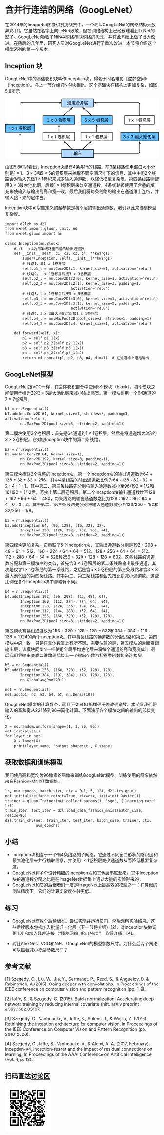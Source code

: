 # 含并行连结的网络（GoogLeNet）

在2014年的ImageNet图像识别挑战赛中，一个名叫GoogLeNet的网络结构大放异彩 [1]。它虽然在名字上向LeNet致敬，但在网络结构上已经很难看到LeNet的影子。GoogLeNet吸收了NiN中网络串联网络的思想，并在此基础上做了很大改进。在随后的几年里，研究人员对GoogLeNet进行了数次改进，本节将介绍这个模型系列的第一个版本。


## Inception 块

GoogLeNet中的基础卷积块叫作Inception块，得名于同名电影《盗梦空间》（Inception）。与上一节介绍的NiN块相比，这个基础块在结构上更加复杂，如图5.8所示。

![Inception块的结构](../img/inception.svg)

由图5.8可以看出，Inception块里有4条并行的线路。前3条线路使用窗口大小分别是$1\times 1$、$3\times 3$和$5\times 5$的卷积层来抽取不同空间尺寸下的信息，其中中间2个线路会对输入先做$1\times 1$卷积来减少输入通道数，以降低模型复杂度。第四条线路则使用$3\times 3$最大池化层，后接$1\times 1$卷积层来改变通道数。4条线路都使用了合适的填充来使输入与输出的高和宽一致。最后我们将每条线路的输出在通道维上连结，并输入接下来的层中去。

Inception块中可以自定义的超参数是每个层的输出通道数，我们以此来控制模型复杂度。

```{.python .input  n=1}
import d2lzh as d2l
from mxnet import gluon, init, nd
from mxnet.gluon import nn

class Inception(nn.Block):
    # c1 - c4为每条线路里的层的输出通道数
    def __init__(self, c1, c2, c3, c4, **kwargs):
        super(Inception, self).__init__(**kwargs)
        # 线路1，单1 x 1卷积层
        self.p1_1 = nn.Conv2D(c1, kernel_size=1, activation='relu')
        # 线路2，1 x 1卷积层后接3 x 3卷积层
        self.p2_1 = nn.Conv2D(c2[0], kernel_size=1, activation='relu')
        self.p2_2 = nn.Conv2D(c2[1], kernel_size=3, padding=1,
                              activation='relu')
        # 线路3，1 x 1卷积层后接5 x 5卷积层
        self.p3_1 = nn.Conv2D(c3[0], kernel_size=1, activation='relu')
        self.p3_2 = nn.Conv2D(c3[1], kernel_size=5, padding=2,
                              activation='relu')
        # 线路4，3 x 3最大池化层后接1 x 1卷积层
        self.p4_1 = nn.MaxPool2D(pool_size=3, strides=1, padding=1)
        self.p4_2 = nn.Conv2D(c4, kernel_size=1, activation='relu')

    def forward(self, x):
        p1 = self.p1_1(x)
        p2 = self.p2_2(self.p2_1(x))
        p3 = self.p3_2(self.p3_1(x))
        p4 = self.p4_2(self.p4_1(x))
        return nd.concat(p1, p2, p3, p4, dim=1)  # 在通道维上连结输出
```

## GoogLeNet模型

GoogLeNet跟VGG一样，在主体卷积部分中使用5个模块（block），每个模块之间使用步幅为2的$3\times 3$最大池化层来减小输出高宽。第一模块使用一个64通道的$7\times 7$卷积层。

```{.python .input  n=2}
b1 = nn.Sequential()
b1.add(nn.Conv2D(64, kernel_size=7, strides=2, padding=3, activation='relu'),
       nn.MaxPool2D(pool_size=3, strides=2, padding=1))
```

第二模块使用2个卷积层：首先是64通道的$1\times 1$卷积层，然后是将通道增大3倍的$3\times 3$卷积层。它对应Inception块中的第二条线路。

```{.python .input  n=3}
b2 = nn.Sequential()
b2.add(nn.Conv2D(64, kernel_size=1),
       nn.Conv2D(192, kernel_size=3, padding=1),
       nn.MaxPool2D(pool_size=3, strides=2, padding=1))
```

第三模块串联2个完整的Inception块。第一个Inception块的输出通道数为$64+128+32+32=256$，其中4条线路的输出通道数比例为$64:128:32:32=2:4:1:1$。其中第二、第三条线路先分别将输入通道数减小至$96/192=1/2$和$16/192=1/12$后，再接上第二层卷积层。第二个Inception块输出通道数增至$128+192+96+64=480$，每条线路的输出通道数之比为$128:192:96:64 = 4:6:3:2$。其中第二、第三条线路先分别将输入通道数减小至$128/256=1/2$和$32/256=1/8$。

```{.python .input  n=4}
b3 = nn.Sequential()
b3.add(Inception(64, (96, 128), (16, 32), 32),
       Inception(128, (128, 192), (32, 96), 64),
       nn.MaxPool2D(pool_size=3, strides=2, padding=1))
```

第四模块更加复杂。它串联了5个Inception块，其输出通道数分别是$192+208+48+64=512$、$160+224+64+64=512$、$128+256+64+64=512$、$112+288+64+64=528$和$256+320+128+128=832$。这些线路的通道数分配和第三模块中的类似，首先含$3\times 3$卷积层的第二条线路输出最多通道，其次是仅含$1\times 1$卷积层的第一条线路，之后是含$5\times 5$卷积层的第三条线路和含$3\times 3$最大池化层的第四条线路。其中第二、第三条线路都会先按比例减小通道数。这些比例在各个Inception块中都略有不同。

```{.python .input  n=5}
b4 = nn.Sequential()
b4.add(Inception(192, (96, 208), (16, 48), 64),
       Inception(160, (112, 224), (24, 64), 64),
       Inception(128, (128, 256), (24, 64), 64),
       Inception(112, (144, 288), (32, 64), 64),
       Inception(256, (160, 320), (32, 128), 128),
       nn.MaxPool2D(pool_size=3, strides=2, padding=1))
```

第五模块有输出通道数为$256+320+128+128=832$和$384+384+128+128=1024$的两个Inception块。其中每条线路的通道数的分配思路和第三、第四模块中的一致，只是在具体数值上有所不同。需要注意的是，第五模块的后面紧跟输出层，该模块同NiN一样使用全局平均池化层来将每个通道的高和宽变成1。最后我们将输出变成二维数组后接上一个输出个数为标签类别数的全连接层。

```{.python .input  n=6}
b5 = nn.Sequential()
b5.add(Inception(256, (160, 320), (32, 128), 128),
       Inception(384, (192, 384), (48, 128), 128),
       nn.GlobalAvgPool2D())

net = nn.Sequential()
net.add(b1, b2, b3, b4, b5, nn.Dense(10))
```

GoogLeNet模型的计算复杂，而且不如VGG那样便于修改通道数。本节里我们将输入的高和宽从224降到96来简化计算。下面演示各个模块之间的输出的形状变化。

```{.python .input  n=7}
X = nd.random.uniform(shape=(1, 1, 96, 96))
net.initialize()
for layer in net:
    X = layer(X)
    print(layer.name, 'output shape:\t', X.shape)
```

## 获取数据和训练模型

我们使用高和宽均为96像素的图像来训练GoogLeNet模型。训练使用的图像依然来自Fashion-MNIST数据集。

```{.python .input  n=8}
lr, num_epochs, batch_size, ctx = 0.1, 5, 128, d2l.try_gpu()
net.initialize(force_reinit=True, ctx=ctx, init=init.Xavier())
trainer = gluon.Trainer(net.collect_params(), 'sgd', {'learning_rate': lr})
train_iter, test_iter = d2l.load_data_fashion_mnist(batch_size, resize=96)
d2l.train_ch5(net, train_iter, test_iter, batch_size, trainer, ctx,
              num_epochs)
```

## 小结

* Inception块相当于一个有4条线路的子网络。它通过不同窗口形状的卷积层和最大池化层来并行抽取信息，并使用$1\times 1$卷积层减少通道数从而降低模型复杂度。
* GoogLeNet将多个设计精细的Inception块和其他层串联起来。其中Inception块的通道数分配之比是在ImageNet数据集上通过大量的实验得来的。
* GoogLeNet和它的后继者们一度是ImageNet上最高效的模型之一：在类似的测试精度下，它们的计算复杂度往往更低。

## 练习

* GoogLeNet有数个后续版本。尝试实现并运行它们，然后观察实验结果。这些后续版本包括加入批量归一化层（下一节将介绍）[2]、对Inception块做调整 [3] 和加入残差连接（[“残差网络（ResNet）”](resnet.md)一节将介绍）[4]。

* 对比AlexNet、VGG和NiN、GoogLeNet的模型参数尺寸。为什么后两个网络可以显著减小模型参数尺寸？




## 参考文献

[1] Szegedy, C., Liu, W., Jia, Y., Sermanet, P., Reed, S., & Anguelov, D. & Rabinovich, A.(2015). Going deeper with convolutions. In Proceedings of the IEEE conference on computer vision and pattern recognition (pp. 1-9).

[2] Ioffe, S., & Szegedy, C. (2015). Batch normalization: Accelerating deep network training by reducing internal covariate shift. arXiv preprint arXiv:1502.03167.

[3] Szegedy, C., Vanhoucke, V., Ioffe, S., Shlens, J., & Wojna, Z. (2016). Rethinking the inception architecture for computer vision. In Proceedings of the IEEE Conference on Computer Vision and Pattern Recognition (pp. 2818-2826).

[4] Szegedy, C., Ioffe, S., Vanhoucke, V., & Alemi, A. A. (2017, February). Inception-v4, inception-resnet and the impact of residual connections on learning. In Proceedings of the AAAI Conference on Artificial Intelligence (Vol. 4, p. 12).

## 扫码直达[讨论区](https://discuss.gluon.ai/t/topic/1662)

![](../img/qr_googlenet.svg)
